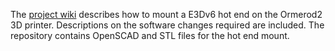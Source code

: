 The [project wiki](https://github.com/CarstenAgerskov/HotEnd_E3Dv6_Ormerod2/wiki/E3D-v6-on-Ormerod-2) describes how to mount a E3Dv6 hot end on the Ormerod2 3D printer.
Descriptions on the software changes required are included. 
The repository contains OpenSCAD and STL files for the hot end mount.
